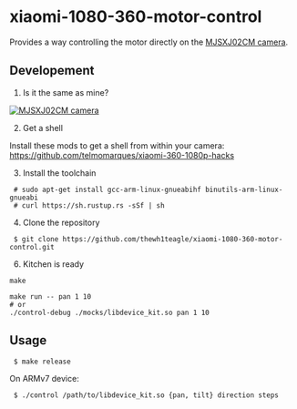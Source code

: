 # xiaomi-1080-360-motor-control

Provides a way controlling the motor directly on the [MJSXJ02CM camera](https://www.mi.com/global/camera-360).

## Developement

1. Is it the same as mine?

[![MJSXJ02CM camera](https://i.imgur.com/3fOE6ZR.png)](https://www.mi.com/global/camera-360)

2. Get a shell

Install these mods to get a shell from within your camera:  
https://github.com/telmomarques/xiaomi-360-1080p-hacks

3. Install the toolchain

```shell
 # sudo apt-get install gcc-arm-linux-gnueabihf binutils-arm-linux-gnueabi
 # curl https://sh.rustup.rs -sSf | sh
```

4. Clone the repository
```
 $ git clone https://github.com/thewh1teagle/xiaomi-1080-360-motor-control.git
```

6. Kitchen is ready

```shell
make
```

```
make run -- pan 1 10
# or
./control-debug ./mocks/libdevice_kit.so pan 1 10
```


## Usage

```
 $ make release
```

On ARMv7 device:

```
 $ ./control /path/to/libdevice_kit.so {pan, tilt} direction steps
```
